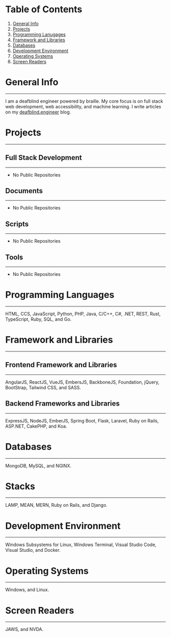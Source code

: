 # Table of Contents
1. [General Info](#general-info)
2. [Projects](#projects)
3. [Programming Lanugages](#programming-languages)
4. [Framework and Libraries](#framework-libraries)
5. [Databases](#databases)
6. [Development Environment](#development-environment)
7. [Operating Systems](#operating-systems)
8. [Screen Readers](#screen-readers)

<a name="general-info"></a>
# General Info
***
I am a deafblind engineer powered by braille. My core focus is on full stack web development, web accessibility, and machine learning. I write articles on my [deafblind.engineer](https://deafblind.engineer) blog.

<a name="projects"></a>
# Projects
***

<a name="full-stack-development"></a>
## Full Stack Development
***
- No Public Repositories

<a name="documents"></a>
## Documents
***
- No Public Repositories

<a name="scripts"></a>
## Scripts
***
- No Public Repositories

<a name="tools"></a>
## Tools
***
- No Public Repositories

<a name="programming-languages"></a>
# Programming Languages
***
HTML, CCS, JavaScript, Python, PHP, Java, C/C++, C#, .NET, REST, Rust, TypeScript, Ruby, SQL, and Go.

<a name="framework-libraries"></a>
# Framework and Libraries
***
## Frontend Framework and Libraries
***
AngularJS, ReactJS, VueJS, EmbersJS, BackboneJS, Foundation, jQuery, BootStrap, Tailwind CSS, and SASS.

## Backend Frameworks and Libraries
***
ExpressJS, NodeJS, EmberJS, Spring Boot, Flask, Laravel, Ruby on Rails, ASP.NET, CakePHP, and Koa.

<a name="databases"></a>
# Databases
***
MongoDB, MySQL, and NGINX.

<a name="stacks"></a>
# Stacks
***
LAMP, MEAN, MERN, Ruby on Rails, and Django.

<a name="development-environment"></a>
# Development Environment
***
Windows Subsystems for Linux, Windows Terminal, Visual Studio Code, Visual Studio, and Docker.

<a name="operating-systems"></a>
# Operating Systems
***
Windows, and Linux.

<a name="screen-readers"></a>
# Screen Readers
***
JAWS, and NVDA.
